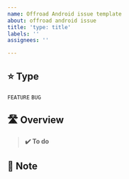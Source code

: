 ```yaml
---
name: Offroad Android issue template
about: offroad android issue
title: 'type: title'
labels: ''
assignees: ''

---
```


## ⭐️ Type   <!-- 이슈 종류  -->
`FEATURE` `BUG`



## 🛣️ Overview    <!-- 이슈 간략 설명 -->



> **✔️ To do**    <!-- 진행할 작업 목록 -->
> <!-- [ ] 홈 뷰 -->



## 📍 Note <!-- 기타사항 -->
